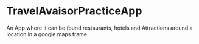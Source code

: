 # TravelAvaisorPracticeApp
An App where it can be found restaurants, hotels and Attractions around a location in a google maps frame  
